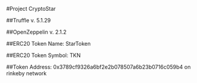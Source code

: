 #Project CryptoStar

##Truffle v. 5.1.29

##OpenZeppelin v. 2.1.2

##ERC20 Token Name: StarToken

##ERC20 Token Symbol: TKN

##Token Address: 0x3789cf9326a6bf2e2b078507a6b23b0716c059b4 on rinkeby network